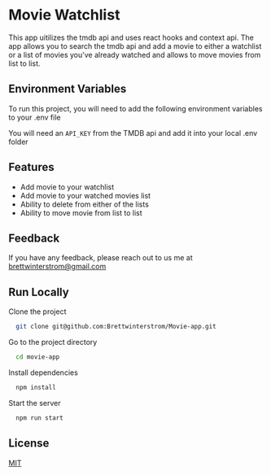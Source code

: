 
# Movie Watchlist

This app uitilizes the tmdb api and uses react hooks and context api. The app allows you to search the tmdb api and add a movie to either a watchlist or a list of movies you've already watched and allows to move movies from list to list.


## Environment Variables

To run this project, you will need to add the following environment variables to your .env file

 You will need an `API_KEY` from the TMDB api and add it into your local .env folder


## Features

- Add movie to your watchlist
- Add movie to your watched movies list
- Ability to delete from either of the lists
- Ability to move movie from list to list


## Feedback

If you have any feedback, please reach out to us me at brettwinterstrom@gmail.com


## Run Locally

Clone the project

```bash
  git clone git@github.com:Brettwinterstrom/Movie-app.git
```

Go to the project directory

```bash
  cd movie-app
```

Install dependencies

```bash
  npm install
```

Start the server

```bash
  npm run start
```


## License

[MIT](https://choosealicense.com/licenses/mit/)

